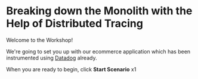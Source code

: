 # Breaking down the Monolith with the Help of Distributed Tracing

Welcome to the Workshop!

We're going to set you up with our ecommerce application which has been instrumented using [Datadog](https://www.datadoghq.com/) already.

When you are ready to begin, click **Start Scenario**
x1